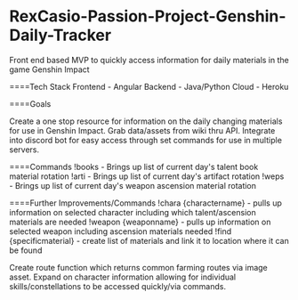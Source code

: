 # RexCasio-Passion-Project-Genshin-Daily-Tracker
Front end based MVP to quickly access information for daily materials in the game Genshin Impact



====Tech Stack
Frontend - Angular
Backend - Java/Python
Cloud - Heroku




====Goals

Create a one stop resource for information on the daily changing materials for use in Genshin Impact.
Grab data/assets from wiki thru API.
Integrate into discord bot for easy access through set commands for use in multiple servers.



====Commands
!books - Brings up list of current day's talent book material rotation
!arti - Brings up list of current day's artifact rotation
!weps - Brings up list of current day's weapon ascension material rotation




====Further Improvements/Commands
!chara {charactername} - pulls up information on selected character including which talent/ascension materials are needed
!weapon {weaponname} - pulls up information on selected weapon including ascension materials needed 
!find {specificmaterial} - create list of materials and link it to location where it can be found


Create route function which returns common farming routes via image asset.
Expand on character information allowing for individual skills/constellations to be accessed quickly/via commands.
